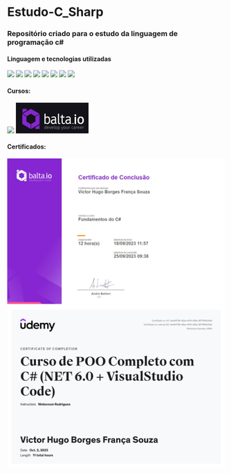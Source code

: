# Estudo-C_Sharp
<h3>Repositório criado para o estudo da linguagem de programação c#</h3>

<h4>Linguagem e tecnologias utilizadas</h4>
<div>
  <img src="https://img.shields.io/badge/.NET-5C2D91?style=for-the-badge&logo=.net&logoColor=white">
  <img src="https://img.shields.io/badge/c%23-%23239120.svg?style=for-the-badge&logo=c-sharp&logoColor=white">
  <img src="https://img.shields.io/badge/html5-%23E34F26.svg?style=for-the-badge&logo=html5&logoColor=white">
  <img src="https://img.shields.io/badge/css3-%231572B6.svg?style=for-the-badge&logo=css3&logoColor=white">  
  <img src="https://img.shields.io/badge/javascript-%23323330.svg?style=for-the-badge&logo=javascript&logoColor=%23F7DF1E">
  <img src="https://img.shields.io/badge/bootstrap-%238511FA.svg?style=for-the-badge&logo=bootstrap&logoColor=white">
  <img src="https://img.shields.io/badge/Microsoft%20SQL%20Server-CC2927?style=for-the-badge&logo=microsoft%20sql%20server&logoColor=white">
  <img src="https://img.shields.io/badge/postgres-%23316192.svg?style=for-the-badge&logo=postgresql&logoColor=white"> 
</div>

<h4>Cursos:</h4>
  <img src="https://img.shields.io/badge/Udemy-A435F0?style=for-the-badge&logo=Udemy&logoColor=white">
  <img src="https://github.com/victorhbfsouza/Estudo-C_Sharp/blob/main/baltaIO/Balta.jpeg">

<h4>Certificados:</h4>
<div>
    <img src="https://github.com/victorhbfsouza/Estudo-C_Sharp/blob/main/Certificados/Certificado%20balta.jpeg"> 
    <img src="https://github.com/victorhbfsouza/Estudo-C_Sharp/blob/main/Certificados/Udemy.jpg"> 
</div>
